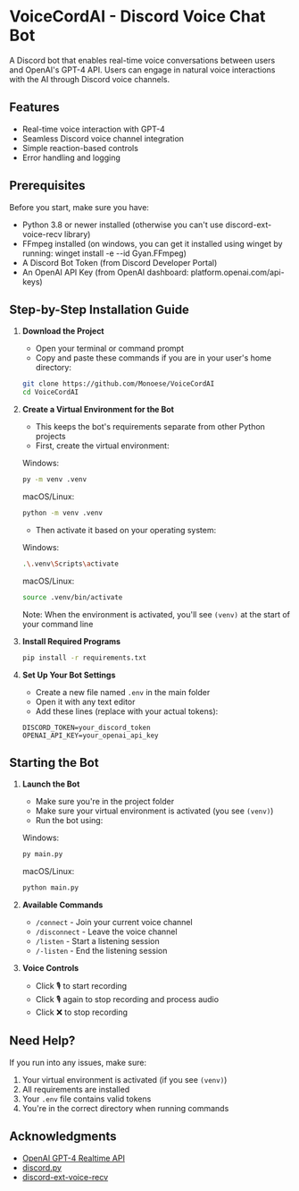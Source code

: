 # VoiceCordAI - Discord Voice Chat Bot

A Discord bot that enables real-time voice conversations between users and OpenAI's GPT-4 API. Users can engage in natural voice interactions with the AI through Discord voice channels.

## Features

- Real-time voice interaction with GPT-4
- Seamless Discord voice channel integration
- Simple reaction-based controls
- Error handling and logging

## Prerequisites

Before you start, make sure you have:
- Python 3.8 or newer installed (otherwise you can't use discord-ext-voice-recv library)
- FFmpeg installed (on windows, you can get it installed using winget by running: winget install -e --id Gyan.FFmpeg)
- A Discord Bot Token (from Discord Developer Portal)
- An OpenAI API Key (from OpenAI dashboard: platform.openai.com/api-keys)

## Step-by-Step Installation Guide

1. **Download the Project**
   - Open your terminal or command prompt
   - Copy and paste these commands if you are in your user's home directory:
   ```bash
   git clone https://github.com/Monoese/VoiceCordAI
   cd VoiceCordAI
   ```

2. **Create a Virtual Environment for the Bot**
   - This keeps the bot's requirements separate from other Python projects
   - First, create the virtual environment:
   
   Windows:
   ```bash
   py -m venv .venv
   ```
   
   macOS/Linux:
   ```bash
   python -m venv .venv
   ```
   
   - Then activate it based on your operating system:
   
   Windows:
   ```bash
   .\.venv\Scripts\activate
   ```
   
   macOS/Linux:
   ```bash
   source .venv/bin/activate
   ```
   
   Note: When the environment is activated, you'll see `(venv)` at the start of your command line

3. **Install Required Programs**
   ```bash
   pip install -r requirements.txt
   ```

4. **Set Up Your Bot Settings**
   - Create a new file named `.env` in the main folder
   - Open it with any text editor
   - Add these lines (replace with your actual tokens):
   ```
   DISCORD_TOKEN=your_discord_token
   OPENAI_API_KEY=your_openai_api_key
   ```

## Starting the Bot

1. **Launch the Bot**
   - Make sure you're in the project folder
   - Make sure your virtual environment is activated (you see `(venv)`)
   - Run the bot using:
   
   Windows:
   ```bash
   py main.py
   ```
   
   macOS/Linux:
   ```bash
   python main.py
   ```

2. **Available Commands**
   - `/connect` - Join your current voice channel
   - `/disconnect` - Leave the voice channel
   - `/listen` - Start a listening session
   - `/-listen` - End the listening session

3. **Voice Controls**
   - Click 🎙️ to start recording
   - Click 🎙️ again to stop recording and process audio
   - Click ❌ to stop recording

## Need Help?
If you run into any issues, make sure:
1. Your virtual environment is activated (if you see `(venv)`)
2. All requirements are installed
3. Your `.env` file contains valid tokens
4. You're in the correct directory when running commands

## Acknowledgments

- [OpenAI GPT-4 Realtime API](https://platform.openai.com/docs/guides/realtime)
- [discord.py](https://discordpy.readthedocs.io/)
- [discord-ext-voice-recv](https://github.com/imayhaveborkedit/discord-ext-voice-recv)